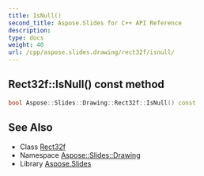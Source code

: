 ```yaml
---
title: IsNull()
second_title: Aspose.Slides for C++ API Reference
description: 
type: docs
weight: 40
url: /cpp/aspose.slides.drawing/rect32f/isnull/
---
```

## Rect32f::IsNull() const method




```cpp
bool Aspose::Slides::Drawing::Rect32f::IsNull() const
```

## See Also

* Class [Rect32f](./)
* Namespace [Aspose::Slides::Drawing](../)
* Library [Aspose.Slides](../../)
